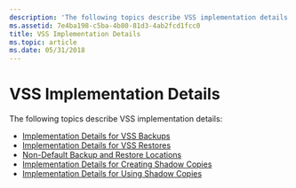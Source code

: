 ```yaml
---
description: 'The following topics describe VSS implementation details: Implementation Details for VSS BackupsImplementation Details for VSS RestoresNon-Default Backup and Restore LocationsImplementation Details for Creating Shadow CopiesImplementation Details for Using Shadow Copies'
ms.assetid: 7e4ba198-c5ba-4b80-81d3-4ab2fcd1fcc0
title: VSS Implementation Details
ms.topic: article
ms.date: 05/31/2018
---
```


# VSS Implementation Details

The following topics describe VSS implementation details:

-   [Implementation Details for VSS Backups](implementation-details-for-vss-backups.md)
-   [Implementation Details for VSS Restores](implementation-details-for-vss-restores.md)
-   [Non-Default Backup and Restore Locations](non-default-backup-and-restore-locations.md)
-   [Implementation Details for Creating Shadow Copies](implementation-details-for-creating-shadow-copies.md)
-   [Implementation Details for Using Shadow Copies](implementation-details-for-using-shadow-copies.md)

 

 



